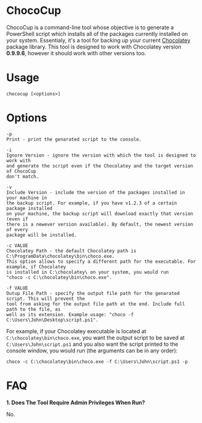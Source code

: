 # ChocoCup
ChocoCup is a command-line tool whose objective is to generate a PowerShell script which installs all of the packages currently
installed on your system. Essentialy, it's a tool for backing up your current [Chocolatey](https://github.com/chocolatey/choco) package library. This tool is designed to work 
with Chocolatey version **0.9.9.6**, however it should work with other versions too.

# Usage

` chococup [<options>] `

# Options

	-p
	Print - print the genarated script to the console.
	
	-i
	Ignore Version - ignore the version with which the tool is designed to work with 
	and generate the script even if the Chocolatey and the target version of ChocoCup
    don't match.
	
	-v
	Include Version - include the version of the packages installed in your machine in 
	the backup script. For example, if you have v1.2.3 of a certain package installed 
	on your machine, the backup script will download exactly that version (even if 
	there is a newever version available). By default, the newest version of every 
	package will be installed.
	
	-c VALUE
	Chocolatey Path - the default Chocolatey path is C:\ProgramData\chocolatey\bin\choco.exe. 
	This option allows to specify a different path for the executable. For example, if Chocolatey 
	is installed in C:\chocolatey\ on your system, you would run 
	"choco -c C:\chocolatey\bin\choco.exe".
	
	-f VALUE
	Outup File Path - specify the output file path for the genarated script. This will prevent the 
	tool from asking for the output file path at the end. Include full path to the file, as 
	well as its extension. Example usage: "choco -f C:\Users\John\Desktop\script.ps1".

For example, if your Chocolatey executable is located at `C:\chocolatey\bin\choco.exe`, you want the output script to be saved at
`C:\Users\John\script.ps1` and you also want the script printed to the console window, you would run (the arguments can be in any order):

	choco -c C:\chocolatey\bin\choco.exe -f C:\Users\John\script.ps1 -p
	
# FAQ

**1. Does The Tool Require Admin Privileges When Run?**

No.